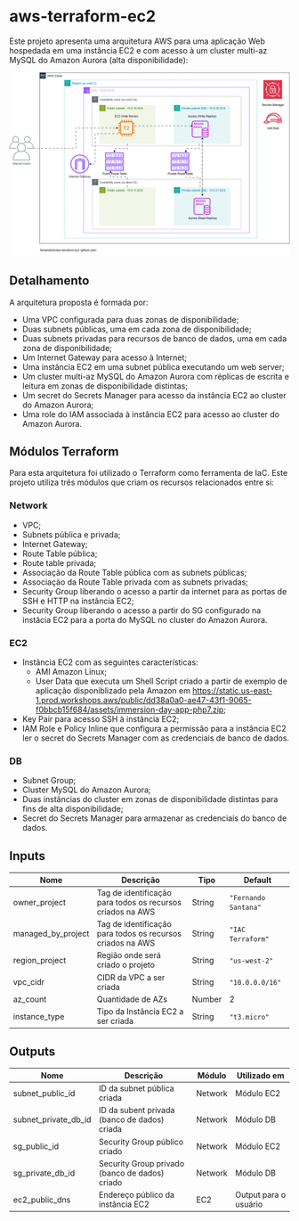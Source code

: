 # aws-terraform-ec2

Este projeto apresenta uma arquitetura AWS para uma aplicação Web hospedada em uma instância EC2 e com acesso à um cluster multi-az MySQL do Amazon Aurora (alta disponibilidade):

![AWS Architecure - v1](./images/aws-terraform-ec2.png)

## Detalhamento
A arquitetura proposta é formada por:
- Uma VPC configurada para duas zonas de disponibilidade;
- Duas subnets públicas, uma em cada zona de disponibilidade;
- Duas subnets privadas para recursos de banco de dados, uma em cada zona de disponibilidade;
- Um Internet Gateway para acesso à Internet;
- Uma instância EC2 em uma subnet pública executando um web server;
- Um cluster multi-az MySQL do Amazon Aurora com réplicas de escrita e leitura em zonas de disponibilidade distintas;
- Um secret do Secrets Manager para acesso da instância EC2 ao cluster do Amazon Aurora;
- Uma role do IAM associada à instância EC2 para acesso ao cluster do Amazon Aurora.

## Módulos Terraform
Para esta arquitetura foi utilizado o Terraform como ferramenta de IaC. Este projeto utiliza três módulos que criam os recursos relacionados entre si:

### Network
- VPC;
- Subnets pública e privada;
- Internet Gateway;
- Route Table pública;
- Route table privada;
- Associação da Route Table pública com as subnets públicas;
- Associação da Route Table privada com as subnets privadas;
- Security Group liberando o acesso a partir da internet para as portas de SSH e HTTP na instância EC2;
- Security Group liberando o acesso a partir do SG configurado na instâcia EC2 para a porta do MySQL no cluster do Amazon Aurora.

### EC2
- Instância EC2 com as seguintes características:
    - AMI Amazon Linux;
    - User Data que executa um Shell Script criado a partir de exemplo de aplicação disponiblizado pela Amazon em https://static.us-east-1.prod.workshops.aws/public/dd38a0a0-ae47-43f1-9065-f0bbcb15f684/assets/immersion-day-app-php7.zip;
- Key Pair para acesso SSH à instância EC2;
- IAM Role e Policy Inline que configura a permissão para a instância EC2 ler o secret do Secrets Manager com as credenciais de banco de dados.

### DB
- Subnet Group;
- Cluster MySQL do Amazon Aurora;
- Duas instâncias do cluster em zonas de disponibilidade distintas para fins de alta disponibilidade;
- Secret do Secrets Manager para armazenar as credenciais do banco de dados.


## Inputs

| Nome | Descrição | Tipo | Default |
| -------------- | -------------- | ------------- | ------------- |
| owner_project | Tag de identificação para todos os recursos criados na AWS | String | `"Fernando Santana"` |
| managed_by_project | Tag de identificação para todos os recursos criados na AWS | String | `"IAC Terraform"` |
| region_project | Região onde será criado o projeto | String | `"us-west-2"` |
| vpc_cidr | CIDR da VPC a ser criada | String | `"10.0.0.0/16"` |
| az_count | Quantidade de AZs | Number | 2 |
| instance_type | Tipo da Instância EC2 a ser criada | String | `"t3.micro"` |

## Outputs

| Nome | Descrição | Módulo | Utilizado em |
| -------------- | -------------- | ------------- | ------------- |
| subnet_public_id | ID da subnet pública criada | Network | Módulo EC2 |
| subnet_private_db_id | ID da subent privada (banco de dados) criada | Network | Módulo DB |
| sg_public_id | Security Group público criado | Network | Módulo EC2 |
| sg_private_db_id | Security Group privado (banco de dados) criado | Network | Módulo DB |
| ec2_public_dns | Endereço público da instância EC2 | EC2 | Output para o usuário |
